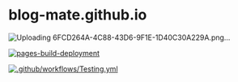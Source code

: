 
# blog-mate.github.io 
![Uploading 6FCD264A-4C88-43D6-9F1E-1D40C30A229A.png…]()

[![pages-build-deployment](https://github.com/Blog-Mate/blog-mate.github.io/actions/workflows/pages/pages-build-deployment/badge.svg)](https://github.com/Blog-Mate/blog-mate.github.io/actions/workflows/pages/pages-build-deployment)

[![.github/workflows/Testing.yml](https://github.com/Blog-Mate/blog-mate.github.io/actions/workflows/Testing.yml/badge.svg?branch=main)](https://github.com/Blog-Mate/blog-mate.github.io/actions/workflows/Testing.yml)
